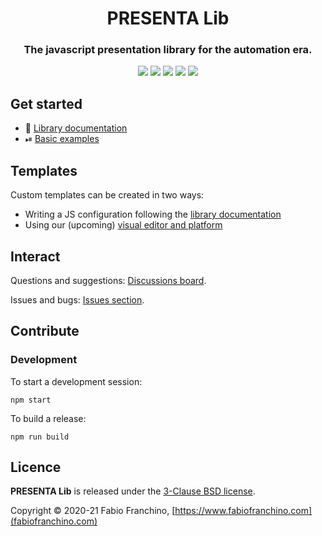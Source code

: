 
<h1 align="center">
	PRESENTA Lib
</h1>

<h3 align="center"> 
	The javascript presentation library for the automation era.
</h3>

<p align="center">
	<img src="https://travis-ci.org/presenta-software/presenta-lib.svg?branch=master"/>
	<img src="https://img.shields.io/npm/v/@presenta/lib"/>
	<img src="https://badgen.net/github/release/presenta-software/presenta-lib"/>
	<img src="https://badgen.net/github/stars/presenta-software/presenta-lib"/>
	<a href="https://standardjs.com"><img src="https://img.shields.io/badge/code_style-standard-brightgreen.svg"/></a>
</p>




## Get started

- 📃 [Library documentation](https://lib.presenta.cc/)
- ⏯ [Basic examples](https://github.com/presenta-software/presenta-lib-examples)


## Templates

Custom templates can be created in two ways:

- Writing a JS configuration following the [library documentation](https://lib.presenta.cc/)
- Using our (upcoming) [visual editor and platform](https://www.presenta.cc/)

## Interact

Questions and suggestions: [Discussions board](https://github.com/presenta-software/presenta-lib/discussions).

Issues and bugs: [Issues section](https://github.com/presenta-software/presenta-lib/issues).


## Contribute

### Development

To start a development session:

	npm start

To build a release:

	npm run build

## Licence

**PRESENTA Lib** is released under the [3-Clause BSD license](LICENSE).

Copyright © 2020-21 Fabio Franchino, [https://www.fabiofranchino.com](fabiofranchino.com)